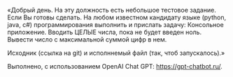 «Добрый день.
На эту должность есть небольшое тестовое задание. Если Вы готовы сделать.
На любом известном кандидату языке (python, java, c#) программирования выполнить и прислать задачу:
Консольное приложение.
Вводить ЦЕЛЫЕ числа, пока не будет введен ноль. Вывести число с максимальной суммой цифр в нем.

Исходник (ссылка на git) и исполннемый файл (так, чтоб запускалось).» 

Выполнено, с использованием OpenAI Chat GPT: https://gpt-chatbot.ru/.
